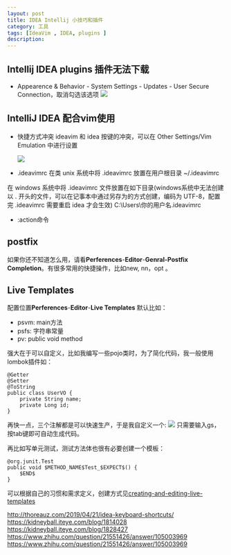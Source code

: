 ```yaml
---
layout: post
title: IDEA Intellij 小技巧和插件
category: 工具
tags: [IdeaVim , IDEA, plugins ]
description:
---
```


## Intellij IDEA plugins 插件无法下载
- Appearence & Behavior - System Settings - Updates - User Secure Connection，取消勾选该选项
    ![](https://wang-yan-blog.oss-cn-beijing.aliyuncs.com/tool-idea-in-plugins.png)

## IntelliJ IDEA 配合vim使用

- 快捷方式冲突
 ideavim 和  idea 按键的冲突，可以在 Other Settings/Vim Emulation 中进行设置

    ![](https://wang-yan-blog.oss-cn-beijing.aliyuncs.com/tool-idea-in-vim-keymap.png)

- .ideavimrc
在类 unix 系统中将 .ideavimrc 放置在用户根目录
    ~/.ideavimrc

在 windows 系统中将 .ideavimrc 文件放置在如下目录(windows系统中无法创建以 . 开头的文件，可以在记事本中通过另存为的方式创建，编码为 UTF-8，配置完 .ideavimrc 需要重启 idea 才会生效)
    C:\Users\你的用户名\.ideavimrc

- :action命令

## postfix
如果你还不知道怎么用，请看**Perferences**-**Editor**-**Genral-Postfix Completion**。有很多常用的快捷操作，比如new, nn，opt 。

## Live Templates
配置位置**Perferences**-**Editor**-**Live Templates**
默认比如：

- psvm: main方法
- psfs: 字符串常量
- pv: public void method

强大在于可以自定义，比如我编写一些pojo类时，为了简化代码，我一般使用lombok插件如：
```
@Getter
@Setter
@ToString
public class UserVO {
    private String name;
    private Long id;
}
```
再快一点，三个注解都是可以快速生产，于是我自定义一个:
![](https://wang-yan-blog.oss-cn-beijing.aliyuncs.com/tool-idea-in-live-templates.png)
    只需要输入gs，按tab键即可自动生成代码。

再比如写单元测试，测试方法体也很有必要创建一个模板：
```
@org.junit.Test
public void $METHOD_NAME$Test_$EXPECT$() {
    $END$
}
```
可以根据自己的习惯和需求定义，创建方式见[creating-and-editing-live-templates](https://www.jetbrains.com/help/idea/creating-and-editing-live-templates.html)


http://thoreauz.com/2019/04/21/idea-keyboard-shortcuts/
https://kidneyball.iteye.com/blog/1814028
https://kidneyball.iteye.com/blog/1828427
https://www.zhihu.com/question/21551426/answer/105003969
https://www.zhihu.com/question/21551426/answer/105003969